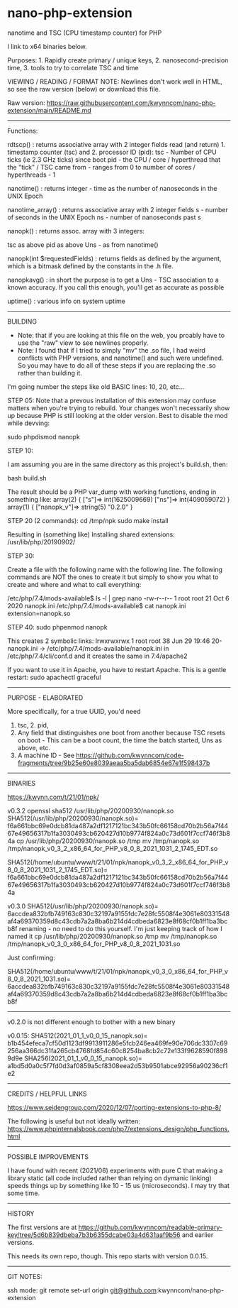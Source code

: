 # nano-php-extension
nanotime and TSC (CPU timestamp counter) for PHP

I link to x64 binaries below.

Purposes: 1. Rapidly create primary / unique keys, 2. nanosecond-precision time, 3. tools to try to correlate TSC and time

VIEWING / READING / FORMAT NOTE: Newlines don't work well in HTML, so see the raw version (below) or download this file.

Raw version: https://raw.githubusercontent.com/kwynncom/nano-php-extension/main/README.md

******

Functions:

rdtscp() : returns associative array with 2 integer fields
    read (and return) 1. timestamp counter (tsc) and 2. processor ID (pid):
tsc - Number of CPU ticks (ie 2.3 GHz ticks) since boot
pid - the CPU / core / hyperthread that the "tick" / TSC came from - ranges from 0 to number of cores / hyperthreads - 1

nanotime() : returns integer - time as the number of nanoseconds in the UNIX Epoch

nanotime_array() : returns associative array with 2 integer fields
s  - number of seconds in the UNIX Epoch
ns - number of nanoseconds past s

nanopk() : returns assoc. array with 3 integers:

tsc as above
pid as above
Uns - as from nanotime()

nanopk(int $requestedFields) :  returns fields as defined by the argument, which is a bitmask defined by the constants in the .h file. 

nanopkavg() : in short the purpose is to get a Uns - TSC association to a known accuracy.  If you call this enough, you'll get 
    as accurate as possible


uptime() : various info on system uptime

**********
BUILDING

* Note: that if you are looking at this file on the web, you proably have to use the "raw" view to see newlines properly.  
* Note: I found that if I tried to simply "mv" the .so file, I had weird conflicts with PHP versions, and nanotime() and such were undefined.  
        So you may have to do all of these steps if you are replacing the .so rather than building it.

I'm going number the steps like old BASIC lines: 10, 20, etc...

STEP 05: 
Note that a prevous installation of this extension may confuse matters when you're trying to rebuild.  Your changes 
won't necessarily show up because PHP is still looking at the older version.  Best to disable the mod while devving:

sudo phpdismod nanopk

STEP 10:

I am assuming you are in the same directory as this project's build.sh, then:

bash build.sh

The result should be a PHP var_dump with working functions, ending in something like:
array(2) {
  ["s"]=>
  int(1625009669)
  ["ns"]=>
  int(409059072)
}
array(1) {
  ["nanopk_v"]=>
  string(5) "0.2.0"
}

STEP 20 (2 commands):
cd /tmp/npk
sudo make install

Resulting in (something like)
Installing shared extensions:     /usr/lib/php/20190902/

STEP 30:

Create a file with the following name with the following line.  The following commands are NOT the ones to create it but 
simply to show you what to create and where and what to call everything:

/etc/php/7.4/mods-available$ ls -l | grep nano
-rw-r--r-- 1 root root 21 Oct  6  2020 nanopk.ini
/etc/php/7.4/mods-available$ cat nanopk.ini
extension=nanopk.so

STEP 40:
sudo phpenmod nanopk

This creates 2 symbolic links:
lrwxrwxrwx 1 root root 38 Jun 29 19:46 20-nanopk.ini -> /etc/php/7.4/mods-available/nanopk.ini
in /etc/php/7.4/cli/conf.d
and it creates the same in 7.4/apache2

If you want to use it in Apache, you have to restart Apache.  This is a gentle restart:
sudo apachectl graceful


*************
PURPOSE - ELABORATED

More specifically, for a true UUID, you'd need 

1. tsc, 2. pid, 
3. Any field that distinguishes one boot from another because TSC resets on boot - This can be a boot count, the time the batch started, Uns as above, etc.
4. A machine ID - See https://github.com/kwynncom/code-fragments/tree/9b25e60e8039aeaa5ba5dab6854e67e1f598437b
****************
BINARIES

https://kwynn.com/t/21/01/npk/

v0.3.2
openssl sha512 /usr/lib/php/20200930/nanopk.so
SHA512(/usr/lib/php/20200930/nanopk.so)= f6a661bbc69e0dcb81da487a2df1217121bc343b50fc66158cd70b2b56a7f4467e49656317b1fa3030493cb620427d10b9774f824a0c73d601f7ccf746f3b84a
cp /usr/lib/php/20200930/nanopk.so /tmp
mv /tmp/nanopk.so /tmp/nanopk_v0_3_2_x86_64_for_PHP_v8_0_8_2021_1031_2_1745_EDT.so

SHA512(/home/ubuntu/www/t/21/01/npk/nanopk_v0_3_2_x86_64_for_PHP_v8_0_8_2021_1031_2_1745_EDT.so)= f6a661bbc69e0dcb81da487a2df1217121bc343b50fc66158cd70b2b56a7f4467e49656317b1fa3030493cb620427d10b9774f824a0c73d601f7ccf746f3b84a


v0.3.0
SHA512(/usr/lib/php/20200930/nanopk.so)= 6accdea832bfb749163c830c32197a9155fdc7e28fc5508f4e3061e80331548af4a69370359d8c43cdb7a2a8ba6b214d4cdbeda6823e8f68cf0b1ff1ba3bcb8f
renaming - no need to do this yourself.  I'm just keeping track of how I named it
cp /usr/lib/php/20200930/nanopk.so /tmp
mv /tmp/nanopk.so /tmp/nanopk_v0_3_0_x86_64_for_PHP_v8_0_8_2021_1031.so

Just confirming:

SHA512(/home/ubuntu/www/t/21/01/npk/nanopk_v0_3_0_x86_64_for_PHP_v8_0_8_2021_1031.so)= 6accdea832bfb749163c830c32197a9155fdc7e28fc5508f4e3061e80331548af4a69370359d8c43cdb7a2a8ba6b214d4cdbeda6823e8f68cf0b1ff1ba3bcb8f

*******

v0.2.0 is not different enough to bother with a new binary

v0.0.15:
SHA512(2021_01_1_v0_0_15_nanopk.so)= b1b454efeca7cf50d1123df9913911286e5fcb246ea469fe90e706dc3307c69256aa366dc31fa265cb4768fd854c60c8254ba8cb2c72e133f9628590f8989d9e
SHA256(2021_01_1_v0_0_15_nanopk.so)= a1bd5d0a0c5f7fd0d3af0859a5cf8308eea2d53b9501abce92956a90236cf1e2

*******
CREDITS / HELPFUL LINKS

https://www.seidengroup.com/2020/12/07/porting-extensions-to-php-8/

The following is useful but not ideally written:
https://www.phpinternalsbook.com/php7/extensions_design/php_functions.html


***************
POSSIBLE IMPROVEMENTS

I have found with recent (2021/06) experiments with pure C that making a library static (all code included rather than relying on 
dymanic linking) speeds things up by something like 10 - 15 us (microseconds).  I may try that some time.


************
HISTORY

The first versions are at https://github.com/kwynncom/readable-primary-key/tree/5d6b839dbeba7b3b6355dcabe03a4d631aaf9b56  and earlier versions.

This needs its own repo, though.  This repo starts with version 0.0.15.
********
GIT NOTES:

ssh mode: git remote set-url origin git@github.com:kwynncom/nano-php-extension

